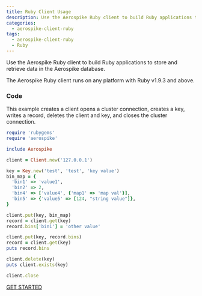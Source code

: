 ```yaml
---
title: Ruby Client Usage
description: Use the Aerospike Ruby client to build Ruby applications to store and retrieve data in the Aerospike database.
categories:
  - aerospike-client-ruby
tags:
  - aerospike-client-ruby
  - Ruby
---
```


Use the Aerospike Ruby client to build Ruby applications to store and retrieve data in the Aerospike database.

The Aerospike Ruby client runs on any platform with Ruby v1.9.3 and above.

### Code

This example creates a client opens a cluster connection, creates a key, writes a record, deletes the client and key, and closes the cluster connection. 

```ruby
require 'rubygems'
require 'aerospike'

include Aerospike

client = Client.new('127.0.0.1')

key = Key.new('test', 'test', 'key value')
bin_map = {
  'bin1' => 'value1',
  'bin2' => 2,
  'bin4' => ['value4', {'map1' => 'map val'}],
  'bin5' => {'value5' => [124, "string value"]},
}

client.put(key, bin_map)
record = client.get(key)
record.bins['bin1'] = 'other value'

client.put(key, record.bins)
record = client.get(key)
puts record.bins

client.delete(key)
puts client.exists(key)

client.close
```

<div class="text-center">
<a class="button primary" href="/docs/client/ruby/start">GET STARTED</a>
</div>
